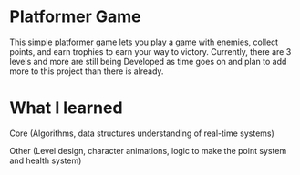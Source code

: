 # Platformer Game 
This simple platformer game lets you play a game with enemies, collect points, and earn trophies to earn your way to victory. Currently, there are 3 levels and more are still being Developed
as time goes on and plan to add more to this project than there is already.

# What I learned 
Core (Algorithms, data structures understanding of real-time systems)

Other (Level design, character animations, logic to make the point system and health system)

